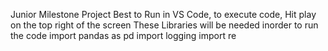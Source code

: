 Junior Milestone Project
Best to Run in VS Code, to execute code, Hit play on the top right of the screen
These Libraries will be needed inorder to run the code
import pandas as pd
import logging
import re
